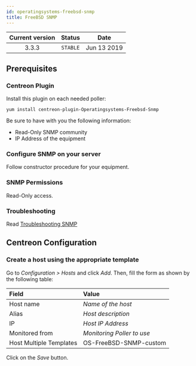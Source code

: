 ```yaml
---
id: operatingsystems-freebsd-snmp
title: FreeBSD SNMP
---
```


| Current version | Status | Date |
| :-: | :-: | :-: |
| 3.3.3 | `STABLE` | Jun 13 2019 |

## Prerequisites

### Centreon Plugin

Install this plugin on each needed poller:

``` shell
yum install centreon-plugin-Operatingsystems-Freebsd-Snmp
```

Be sure to have with you the following information:

  - Read-Only SNMP community
  - IP Address of the equipment

### Configure SNMP on your server

Follow constructor procedure for your equipment.

### SNMP Permissions

Read-Only access.

### Troubleshooting

Read [Troubleshooting SNMP](http://documentation.centreon.com/docs/centreon-plugins/en/latest/user/guide.html#snmp)

## Centreon Configuration

### Create a host using the appropriate template

Go to *Configuration \> Hosts* and click *Add*. Then, fill the form as shown by the following table:

| Field                                | Value                      |
| :----------------------------------- | :------------------------- |
| Host name                            | *Name of the host*         |
| Alias                                | *Host description*         |
| IP                                   | *Host IP Address*          |
| Monitored from                       | *Monitoring Poller to use* |
| Host Multiple Templates              | OS-FreeBSD-SNMP-custom     |

Click on the *Save* button.

